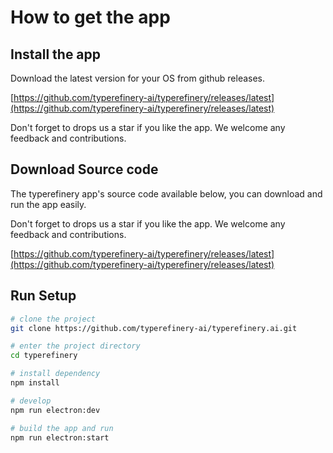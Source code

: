 # How to get the app

## Install the app

Download the latest version for your OS from github releases.

[https://github.com/typerefinery-ai/typerefinery/releases/latest](https://github.com/typerefinery-ai/typerefinery/releases/latest)

Don't forget to drops us a star if you like the app. We welcome any feedback and contributions.

## Download Source code

The typerefinery app's source code available below, you can download and run the app easily.

Don't forget to drops us a star if you like the app. We welcome any feedback and contributions.

[https://github.com/typerefinery-ai/typerefinery/releases/latest](https://github.com/typerefinery-ai/typerefinery/releases/latest)

## Run Setup

```sh
# clone the project
git clone https://github.com/typerefinery-ai/typerefinery.ai.git

# enter the project directory
cd typerefinery

# install dependency
npm install

# develop
npm run electron:dev

# build the app and run
npm run electron:start
```
